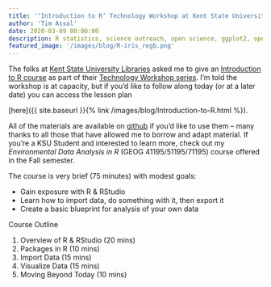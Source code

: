 ```yaml
---
title: '‘Introduction to R’ Technology Workshop at Kent State University'
author: 'Tim Assal'
date: 2020-03-09 00:00:00
description: R statistics, science outreach, open science, ggplot2, open source
featured_image: '/images/blog/R-iris_regb.png'
---
```


The folks at [Kent State University Libraries](https://www.library.kent.edu/) asked me to give an [Introduction to R course](https://training.kent.edu/coursedetail.php?courseid=1208) as part of their [Technology Workshop series](https://www.kent.edu/it/technology-workshops). I’m told the workshop is at capacity, but if you’d like to follow along today (or at a later date) you can access the lesson plan 

[here]({{ site.baseurl }}{% link /images/blog/Introduction-to-R.html %}). 


All of the materials are available on [github](https://github.com/tjassal/Rworkshop) if you’d like to use them – many thanks to all those that have allowed me to borrow and adapt material. If you’re a KSU Student and interested to learn more, check out my *Environmental Data Analysis in R* (GEOG 41195/51195/71195) course offered in the Fall semester.

The course is very brief (75 minutes) with modest goals:

+ Gain exposure with R & RStudio
+ Learn how to import data, do something with it, then export it
+ Create a basic blueprint for analysis of your own data

Course Outline
1. Overview of R & RStudio (20 mins)
2. Packages in R (10 mins)
3. Import Data (15 mins)
4. Visualize Data (15 mins)
5. Moving Beyond Today (10 mins)
